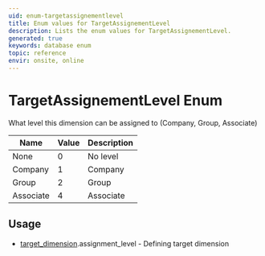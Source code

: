 ```yaml
---
uid: enum-targetassignementlevel
title: Enum values for TargetAssignementLevel
description: Lists the enum values for TargetAssignementLevel.
generated: true
keywords: database enum
topic: reference
envir: onsite, online
---
```


# TargetAssignementLevel Enum

What level this dimension can be assigned to (Company, Group, Associate)

| Name | Value | Description |
|------|-------|-------------|
|None|0|No level|
|Company|1|Company|
|Group|2|Group|
|Associate|4|Associate|

## Usage

* [target_dimension](../target-dimension.md).assignment_level - Defining target dimension
